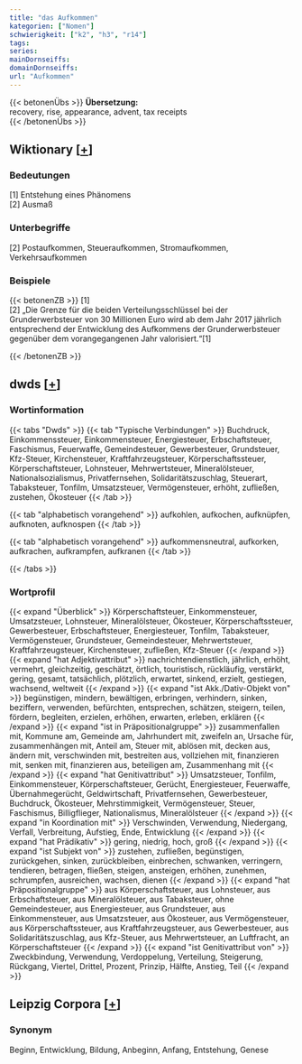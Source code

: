 ```yaml
---
title: "das Aufkommen"
kategorien: ["Nomen"]
schwierigkeit: ["k2", "h3", "r14"]
tags:
series:
mainDornseiffs:
domainDornseiffs:
url: "Aufkommen"
---
```


{{< betonenÜbs >}}
**Übersetzung:**  
recovery, rise, appearance, advent, tax receipts  
{{< /betonenÜbs >}}

## Wiktionary [[+](https://de.wiktionary.org/wiki/Aufkommen)]

### Bedeutungen
[1] Entstehung eines Phänomens  
[2] Ausmaß  

### Unterbegriffe
[2] Postaufkommen, Steueraufkommen, Stromaufkommen, Verkehrsaufkommen  

### Beispiele
{{< betonenZB >}}
[1]  
[2] „Die Grenze für die beiden Verteilungsschlüssel bei der Grunderwerbsteuer von 30 Millionen Euro wird ab dem Jahr 2017 jährlich entsprechend der Entwicklung des Aufkommens der Grunderwerbsteuer gegenüber dem vorangegangenen Jahr valorisiert.“[1]  

{{< /betonenZB >}}


## dwds [[+](https://www.dwds.de/wb/Aufkommen)]

### Wortinformation
{{< tabs "Dwds" >}}
{{< tab "Typische Verbindungen" >}}
Buchdruck, Einkommenssteuer, Einkommensteuer, Energiesteuer, Erbschaftsteuer, Faschismus, Feuerwaffe, Gemeindesteuer, Gewerbesteuer, Grundsteuer, Kfz-Steuer, Kirchensteuer, Kraftfahrzeugsteuer, Körperschaftssteuer, Körperschaftsteuer, Lohnsteuer, Mehrwertsteuer, Mineralölsteuer, Nationalsozialismus, Privatfernsehen, Solidaritätszuschlag, Steuerart, Tabaksteuer, Tonfilm, Umsatzsteuer, Vermögensteuer, erhöht, zufließen, zustehen, Ökosteuer
{{< /tab >}}

{{< tab "alphabetisch vorangehend" >}}
aufkohlen, aufkochen, aufknüpfen, aufknoten, aufknospen
{{< /tab >}}

{{< tab "alphabetisch vorangehend" >}}
aufkommensneutral, aufkorken, aufkrachen, aufkrampfen, aufkranen
{{< /tab >}}

{{< /tabs >}}

### Wortprofil
{{< expand "Überblick" >}} Körperschaftsteuer, Einkommensteuer, Umsatzsteuer, Lohnsteuer, Mineralölsteuer, Ökosteuer, Körperschaftssteuer, Gewerbesteuer, Erbschaftsteuer, Energiesteuer, Tonfilm, Tabaksteuer, Vermögensteuer, Grundsteuer, Gemeindesteuer, Mehrwertsteuer, Kraftfahrzeugsteuer, Kirchensteuer, zufließen, Kfz-Steuer {{< /expand >}}
{{< expand "hat Adjektivattribut" >}} nachrichtendienstlich, jährlich, erhöht, vermehrt, gleichzeitig, geschätzt, örtlich, touristisch, rückläufig, verstärkt, gering, gesamt, tatsächlich, plötzlich, erwartet, sinkend, erzielt, gestiegen, wachsend, weltweit {{< /expand >}}
{{< expand "ist Akk./Dativ-Objekt von" >}} begünstigen, mindern, bewältigen, erbringen, verhindern, sinken, beziffern, verwenden, befürchten, entsprechen, schätzen, steigern, teilen, fördern, begleiten, erzielen, erhöhen, erwarten, erleben, erklären {{< /expand >}}
{{< expand "ist in Präpositionalgruppe" >}} zusammenfallen mit, Kommune am, Gemeinde am, Jahrhundert mit, zweifeln an, Ursache für, zusammenhängen mit, Anteil am, Steuer mit, ablösen mit, decken aus, ändern mit, verschwinden mit, bestreiten aus, vollziehen mit, finanzieren mit, senken mit, finanzieren aus, beteiligen am, Zusammenhang mit {{< /expand >}}
{{< expand "hat Genitivattribut" >}} Umsatzsteuer, Tonfilm, Einkommensteuer, Körperschaftsteuer, Gerücht, Energiesteuer, Feuerwaffe, Übernahmegerücht, Geldwirtschaft, Privatfernsehen, Gewerbesteuer, Buchdruck, Ökosteuer, Mehrstimmigkeit, Vermögensteuer, Steuer, Faschismus, Billigflieger, Nationalismus, Mineralölsteuer {{< /expand >}}
{{< expand "in Koordination mit" >}} Verschwinden, Verwendung, Niedergang, Verfall, Verbreitung, Aufstieg, Ende, Entwicklung {{< /expand >}}
{{< expand "hat Prädikativ" >}} gering, niedrig, hoch, groß {{< /expand >}}
{{< expand "ist Subjekt von" >}} zustehen, zufließen, begünstigen, zurückgehen, sinken, zurückbleiben, einbrechen, schwanken, verringern, tendieren, betragen, fließen, steigen, ansteigen, erhöhen, zunehmen, schrumpfen, ausreichen, wachsen, dienen {{< /expand >}}
{{< expand "hat Präpositionalgruppe" >}} aus Körperschaftsteuer, aus Lohnsteuer, aus Erbschaftsteuer, aus Mineralölsteuer, aus Tabaksteuer, ohne Gemeindesteuer, aus Energiesteuer, aus Grundsteuer, aus Einkommensteuer, aus Umsatzsteuer, aus Ökosteuer, aus Vermögensteuer, aus Körperschaftssteuer, aus Kraftfahrzeugsteuer, aus Gewerbesteuer, aus Solidaritätszuschlag, aus Kfz-Steuer, aus Mehrwertsteuer, an Luftfracht, an Körperschaftsteuer {{< /expand >}}
{{< expand "ist Genitivattribut von" >}} Zweckbindung, Verwendung, Verdoppelung, Verteilung, Steigerung, Rückgang, Viertel, Drittel, Prozent, Prinzip, Hälfte, Anstieg, Teil {{< /expand >}}

## Leipzig Corpora [[+](https://corpora.uni-leipzig.de/en/res?word=Aufkommen&corpusId=deu_newscrawl-public_2018)]


### Synonym
Beginn, Entwicklung, Bildung, Anbeginn, Anfang, Entstehung, Genese

